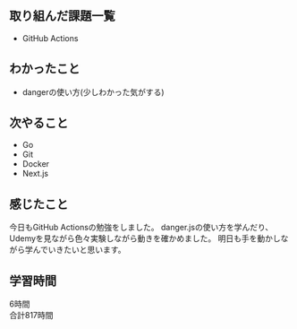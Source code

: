 ## 取り組んだ課題一覧
- GitHub Actions

## わかったこと
- dangerの使い方(少しわかった気がする)

## 次やること
- Go
- Git
- Docker
- Next.js

## 感じたこと
今日もGitHub Actionsの勉強をしました。
danger.jsの使い方を学んだり、Udemyを見ながら色々実験しながら動きを確かめました。
明日も手を動かしながら学んでいきたいと思います。


## 学習時間
6時間<br />
合計817時間
